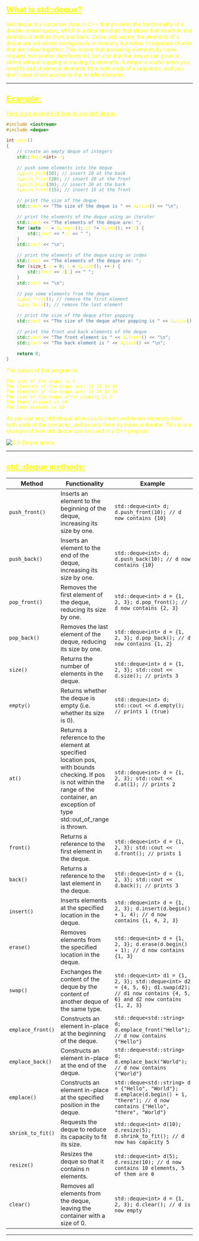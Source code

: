 ## <font color="yellow"><u>What is std::deque?</u></f>

std::deque is a container class in C++ that provides the functionality of a double-ended queue, which is a data structure that allows fast insertion and deletion at both its front and back. Unlike std::vector, the elements of a deque are not stored contiguously in memory, but rather in separate chunks that are linked together. This means that accessing elements by index requires two pointer dereferences, but also that the deque can grow or shrink without copying or moving its elements. A deque is useful when you need to add or remove elements from both ends of a sequence, and you don’t need direct access to the middle elements.

---
## <font color="yellow"><u>Example:</u></font>

<u>Here is an example of how to use std::deque:</u>

```c++
#include <iostream>
#include <deque>

int main()
{
    // create an empty deque of integers
    std::deque<int> d;

    // push some elements into the deque
    d.push_back(10); // insert 10 at the back
    d.push_front(20); // insert 20 at the front
    d.push_back(30); // insert 30 at the back
    d.push_front(15); // insert 15 at the front

    // print the size of the deque
    std::cout << "The size of the deque is " << d.size() << "\n";

    // print the elements of the deque using an iterator
    std::cout << "The elements of the deque are: ";
    for (auto it = d.begin(); it != d.end(); ++it) {
        std::cout << *it << " ";
    }
    std::cout << "\n";

    // print the elements of the deque using an index
    std::cout << "The elements of the deque are: ";
    for (size_t i = 0; i < d.size(); ++i) {
        std::cout << d[i] << " ";
    }
    std::cout << "\n";

    // pop some elements from the deque
    d.pop_front(); // remove the first element
    d.pop_back(); // remove the last element

    // print the size of the deque after popping
    std::cout << "The size of the deque after popping is " << d.size() << "\n";

    // print the front and back elements of the deque
    std::cout << "The front element is " << d.front() << "\n";
    std::cout << "The back element is " << d.back() << "\n";

    return 0;
}
```

The output of this program is:

```
The size of the deque is 4
The elements of the deque are: 15 20 10 30 
The elements of the deque are: 15 20 10 30 
The size of the deque after popping is 2
The front element is 20
The back element is 10
```

As you can see, std::deque allows us to insert and delete elements from both ends of the container, and access them by index or iterator. This is one example of how std::deque can be used in a C++ program.

![2 5-Deque specs](https://github.com/Ali-Elbana/STL-Notes/assets/97269796/4c2f7465-f858-4d55-b877-65d1c5580c2b)

---
## <font color="yellow"><u>std::deque methods:</u></f>

|Method|Functionality|Example|
|---|---|---|
|`push_front()`|Inserts an element to the beginning of the deque, increasing its size by one.|`std::deque<int> d; d.push_front(10); // d now contains {10}`|
|`push_back()`|Inserts an element to the end of the deque, increasing its size by one.|`std::deque<int> d; d.push_back(10); // d now contains {10}`|
|`pop_front()`|Removes the first element of the deque, reducing its size by one.|`std::deque<int> d = {1, 2, 3}; d.pop_front(); // d now contains {2, 3}`|
|`pop_back()`|Removes the last element of the deque, reducing its size by one.|`std::deque<int> d = {1, 2, 3}; d.pop_back(); // d now contains {1, 2}`|
|`size()`|Returns the number of elements in the deque.|`std::deque<int> d = {1, 2, 3}; std::cout << d.size(); // prints 3`|
|`empty()`|Returns whether the deque is empty (i.e. whether its size is 0).|`std::deque<int> d; std::cout << d.empty(); // prints 1 (true)`|
|`at()`|Returns a reference to the element at specified location pos, with bounds checking. If pos is not within the range of the container, an exception of type std::out_of_range is thrown.|`std::deque<int> d = {1, 2, 3}; std::cout << d.at(1); // prints 2`|
|`front()`|Returns a reference to the first element in the deque.|`std::deque<int> d = {1, 2, 3}; std::cout << d.front(); // prints 1`|
|`back()`|Returns a reference to the last element in the deque.|`std::deque<int> d = {1, 2, 3}; std::cout << d.back(); // prints 3`|
|`insert()`|Inserts elements at the specified location in the deque.|`std::deque<int> d = {1, 2, 3}; d.insert(d.begin() + 1, 4); // d now contains {1, 4, 2, 3}`|
|`erase()`|Removes elements from the specified location in the deque.|`std::deque<int> d = {1, 2, 3}; d.erase(d.begin() + 1); // d now contains {1, 3}`|
|`swap()`|Exchanges the content of the deque by the content of another deque of the same type.|`std::deque<int> d1 = {1, 2, 3}; std::deque<int> d2 = {4, 5, 6}; d1.swap(d2); // d1 now contains {4, 5, 6} and d2 now contains {1, 2, 3}`|
|`emplace_front()`|Constructs an element in-place at the beginning of the deque.|`std::deque<std::string> d; d.emplace_front("Hello"); // d now contains {"Hello"}`|
|`emplace_back()`|Constructs an element in-place at the end of the deque.|`std::deque<std::string> d; d.emplace_back("World"); // d now contains {"World"}`|
|`emplace()`|Constructs an element in-place at the specified position in the deque.|`std::deque<std::string> d = {"Hello", "World"}; d.emplace(d.begin() + 1, "there"); // d now contains {"Hello", "there", "World"}`|
|`shrink_to_fit()`|Requests the deque to reduce its capacity to fit its size.|`std::deque<int> d(10); d.resize(5); d.shrink_to_fit(); // d now has capacity 5`|
|`resize()`|Resizes the deque so that it contains n elements.|`std::deque<int> d(5); d.resize(10); // d now contains 10 elements, 5 of them are 0`|
|`clear()`|Removes all elements from the deque, leaving the container with a size of 0.|`std::deque<int> d = {1, 2, 3}; d.clear(); // d is now empty`|

---


